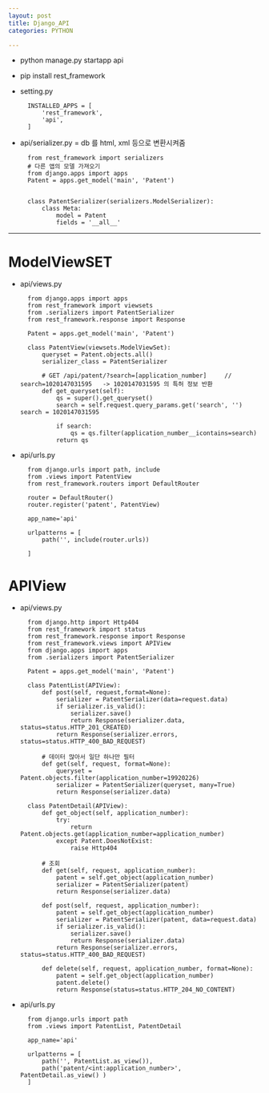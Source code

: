 ```yaml
---
layout: post
title: Django_API
categories: PYTHON

---
```


* python manage.py startapp api
* pip install rest_framework

* setting.py

        INSTALLED_APPS = [
            'rest_framework',   
            'api',
        ]
        

* api/serializer.py  = db 를 html, xml 등으로 변환시켜줌

        from rest_framework import serializers
        # 다른 앱의 모델 가져오기
        from django.apps import apps
        Patent = apps.get_model('main', 'Patent')   


        class PatentSerializer(serializers.ModelSerializer):
            class Meta:
                model = Patent
                fields = '__all__' 

---

# ModelViewSET 
* api/views.py

        from django.apps import apps
        from rest_framework import viewsets
        from .serializers import PatentSerializer 
        from rest_framework.response import Response

        Patent = apps.get_model('main', 'Patent')

        class PatentView(viewsets.ModelViewSet):
            queryset = Patent.objects.all()
            serializer_class = PatentSerializer

            # GET /api/patent/?search=[application_number]     // search=1020147031595   -> 1020147031595 의 특허 정보 반환
            def get_queryset(self):
                qs = super().get_queryset()
                search = self.request.query_params.get('search', '')      search = 1020147031595

                if search:
                    qs = qs.filter(application_number__icontains=search)
                return qs

* api/urls.py

        from django.urls import path, include
        from .views import PatentView
        from rest_framework.routers import DefaultRouter

        router = DefaultRouter()
        router.register('patent', PatentView)

        app_name='api'

        urlpatterns = [
            path('', include(router.urls))

        ]


# APIView
* api/views.py

        from django.http import Http404
        from rest_framework import status
        from rest_framework.response import Response
        from rest_framework.views import APIView
        from django.apps import apps
        from .serializers import PatentSerializer

        Patent = apps.get_model('main', 'Patent')

        class PatentList(APIView):
            def post(self, request,format=None):
                serializer = PatentSerializer(data=request.data)
                if serializer.is_valid():
                    serializer.save()
                    return Response(serializer.data, status=status.HTTP_201_CREATED)
                return Response(serializer.errors, status=status.HTTP_400_BAD_REQUEST)

            # 데이터 많아서 일단 하나만 필터
            def get(self, request, format=None):
                queryset = Patent.objects.filter(application_number=19920226)
                serializer = PatentSerializer(queryset, many=True)
                return Response(serializer.data)

        class PatentDetail(APIView):
            def get_object(self, application_number):
                try:
                    return Patent.objects.get(application_number=application_number)
                except Patent.DoesNotExist:
                    raise Http404

            # 조회
            def get(self, request, application_number):
                patent = self.get_object(application_number)
                serializer = PatentSerializer(patent)
                return Response(serializer.data)

            def post(self, request, application_number):
                patent = self.get_object(application_number)
                serializer = PatentSerializer(patent, data=request.data)
                if serializer.is_valid():
                    serializer.save()
                    return Response(serializer.data)
                return Response(serializer.errors, status=status.HTTP_400_BAD_REQUEST)

            def delete(self, request, application_number, format=None):
                patent = self.get_object(application_number)
                patent.delete()
                return Response(status=status.HTTP_204_NO_CONTENT)
                
                
* api/urls.py
 
        from django.urls import path
        from .views import PatentList, PatentDetail

        app_name='api'

        urlpatterns = [
            path('', PatentList.as_view()),
            path('patent/<int:application_number>', PatentDetail.as_view() )
        ]

